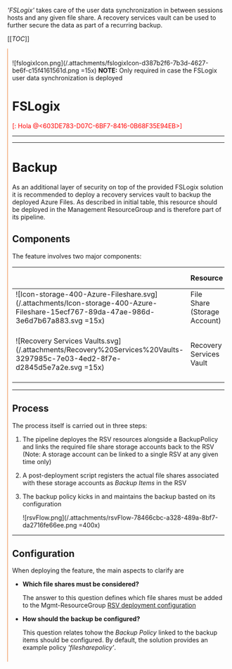 _'FSLogix'_ takes care of the user data synchronization in between sessions hosts and any given file share. A recovery services vault can be used to further secure the data as part of a recurring backup.

[[_TOC_]]

<div style="padding: 10px; border-left: 1px solid #ED7D31;" >

![fslogixIcon.png](/.attachments/fslogixIcon-d387b2f6-7b3d-4627-be6f-c15f4161561d.png =15x) **NOTE:** Only required in case the FSLogix user data synchronization is deployed


# FSLogix
 <span style="color:red">[<TODO>: Hola @<603DE783-D07C-6BF7-8416-0B68F35E94EB>]</span>

---
---

# Backup
As an additional layer of security on top of the provided FSLogix solution it is recommended to deploy a recovery services vault to backup the deployed Azure Files. As described in initial table, this resource should be deployed in the Management ResourceGroup and is therefore part of its pipeline.

## Components
The feature involves two major components:

| | Resource | Resource Group | Description |
|--|--|--|--|
| ![Icon-storage-400-Azure-Fileshare.svg](/.attachments/Icon-storage-400-Azure-Fileshare-15ecf767-89da-47ae-986d-3e6d7b67a883.svg =15x) | File Share (Storage Account) | WVD-Profiles-RG | Hosts the user data synced by FSLogix. |
| ![Recovery Services Vaults.svg](/.attachments/Recovery%20Services%20Vaults-3297985c-7e03-4ed2-8f7e-d2845d5e7a2e.svg =15x) | Recovery Services Vault | WVD-Mgmt-RG | Can be deployed to backup the File-Shares populated by FSLogix. |

---

## Process
The process itself is carried out in three steps: 
1. The pipeline deployes the RSV resources alongside a BackupPolicy and links the required file share storage accounts back to the RSV (Note: A storage account can be linked to a single RSV at any given time only)
2. A post-deployment script registers the actual file shares associated with these storage accounts as _Backup Items_ in the RSV
3. The backup policy kicks in and maintains the backup basted on its configuration

      ![rsvFlow.png](/.attachments/rsvFlow-78466cbc-a328-489a-8bf7-da2716fe66ee.png =400x)

---

## Configuration

When deploying the feature, the main aspects to clarify are
- **Which file shares must be considered?**
  
   The answer to this question defines which file shares must be added to the Mgmt-ResourceGroup [RSV deployment configuration](/Delivery-Guide/Latest-Release/Deployment/Resource-Deployment/Management-Resource-Group#profiles-recovery-services-vault-(rsv))

- **How should the backup be configured?**
  
   This question relates tohow the _Backup Policy_ linked to the backup items should be configured. By default, the solution provides an example policy _'filesharepolicy'_. 

</div>